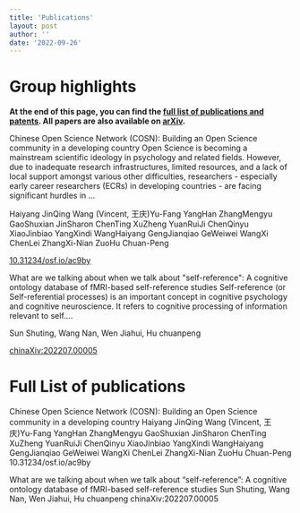 ```yaml
---
title: 'Publications'
layout: post
author: ''
date: '2022-09-26'
---
```


# Group highlights

**At the end of this page, you can find the [full list of publications and patents](#full-list-of-publications). All papers are also available on [arXiv](https://arxiv.org/search/?searchtype=author&query=Allan%2C+M+P).**

Chinese Open Science Network (COSN): Building an Open Science community in a developing country
Open Science is becoming a mainstream scientific ideology in psychology and related fields. However, due to inadequate research infrastructures, limited resources, and a lack of local support amongst various other difficulties, researchers - especially early career researchers (ECRs) in developing countries - are facing significant hurdles in ...

Haiyang JinQing Wang (Vincent, 王庆)Yu-Fang YangHan ZhangMengyu GaoShuxian JinSharon ChenTing XuZheng YuanRuiJi ChenQinyu XiaoJinbiao YangXindi WangHaiyang GengJianqiao GeWeiwei WangXi ChenLei ZhangXi-Nian ZuoHu Chuan-Peng

[10.31234/osf.io/ac9by](https://psyarxiv.com/af9by/)

What are we talking about when we talk about "self-reference": A cognitive ontology database of fMRI-based self-reference studies
Self-reference (or Self-referential processes) is an important concept in cognitive psychology and cognitive neuroscience. It refers to cognitive processing of information relevant to self....

Sun Shuting, Wang Nan, Wen Jiahui, Hu chuanpeng

[chinaXiv:202207.00005](http://www.chinaxiv.org/abs/202207.00005)

# Full List of publications

Chinese Open Science Network (COSN): Building an Open Science community in a developing country
Haiyang JinQing Wang (Vincent, 王庆)Yu-Fang YangHan ZhangMengyu GaoShuxian JinSharon ChenTing XuZheng YuanRuiJi ChenQinyu XiaoJinbiao YangXindi WangHaiyang GengJianqiao GeWeiwei WangXi ChenLei ZhangXi-Nian ZuoHu Chuan-Peng
10.31234/osf.io/ac9by

What are we talking about when we talk about “self-reference”: A cognitive ontology database of fMRI-based self-reference studies
Sun Shuting, Wang Nan, Wen Jiahui, Hu chuanpeng
chinaXiv:202207.00005
